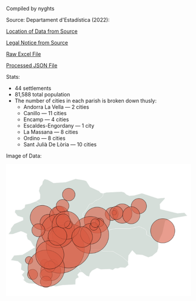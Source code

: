 Compiled by nyghts

Source: Departament d'Estadística (2022):

[Location of Data from Source](https://www.estadistica.ad/portal/apps/sites/#/estadistica-ca/pages/estadistiques-i-dades-detall?Idioma=ca&N2=605&N3=606&DV=1096&From=2022&To=2022&Var=Cap)

[Legal Notice from Source](https://www.estadistica.ad/portal/apps/sites/#/estadistica-en/pages/avis-legal)

[Raw Excel File](https://github.com/nyghts7/andorra/blob/main/POBLACI%C3%93_PER_POBLE1872024_205226.xlsx)

[Processed JSON File](https://github.com/nyghts7/andorra/blob/main/andorra.txt)

Stats:
+ 44 settlements
+ 81,588 total population
+ The number of cities in each parish is broken down thusly:
     - Andorra La Vella — 2 cities
     - Canillo — 11 cities
     - Encamp — 4 cities
     - Escaldes-Engordany — 1 city
     - La Massana — 8 cities
     - Ordino — 8 cities
     - Sant Julià De Lòria — 10 cities
 
Image of Data:

![Population distribution map of Andorra](https://github.com/nyghts7/andorra/blob/main/andorra.png)
